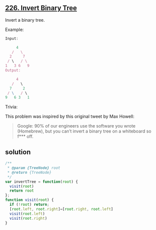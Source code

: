 ## [226. Invert Binary Tree]()

Invert a binary tree.

Example:
```js
Input:

     4
   /   \
  2     7
 / \   / \
1   3 6   9
Output:

     4
   /   \
  7     2
 / \   / \
9   6 3   1
```
Trivia:

This problem was inspired by this original tweet by Max Howell:

> Google: 90% of our engineers use the software you wrote (Homebrew), but you can’t invert a binary tree on a whiteboard so f*** off.
## solution

```js
/**
 * @param {TreeNode} root
 * @return {TreeNode}
 */
var invertTree = function(root) {
  visit(root)
  return root
};
function visit(root) {
  if (!root) return;
  [root.left, root.right]=[root.right, root.left]
  visit(root.left)
  visit(root.right)
}
```
